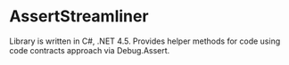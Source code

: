 AssertStreamliner
=================

Library is written in C#, .NET 4.5. Provides helper methods for code using code contracts approach via Debug.Assert.
